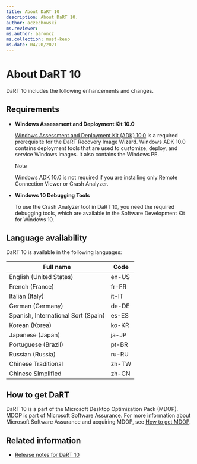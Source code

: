 ```yaml
---
title: About DaRT 10
description: About DaRT 10.
author: aczechowski
ms.reviewer:
ms.author: aaroncz
ms.collection: must-keep
ms.date: 04/20/2021
---
```


# About DaRT 10

DaRT 10 includes the following enhancements and changes.

## Requirements

- **Windows Assessment and Deployment Kit 10.0**

    [Windows Assessment and Deployment Kit (ADK) 10.0](/windows-hardware/get-started/adk-install) is a required prerequisite for the DaRT Recovery Image Wizard. Windows ADK 10.0 contains deployment tools that are used to customize, deploy, and service Windows images. It also contains the Windows PE.

    > [!NOTE]
    > Windows ADK 10.0 is not required if you are installing only Remote Connection Viewer or Crash Analyzer.

- **Windows 10 Debugging Tools**

    To use the Crash Analyzer tool in DaRT 10, you need the required debugging tools, which are available in the Software Development Kit for Windows 10.

## Language availability

DaRT 10 is available in the following languages:

| Full name                           | Code  |
| ----------------------------------- | ----- |
| English (United States)             | en-US |
| French (France)                     | fr-FR |
| Italian (Italy)                     | it-IT |
| German (Germany)                    | de-DE |
| Spanish, International Sort (Spain) | es-ES |
| Korean (Korea)                      | ko-KR |
| Japanese (Japan)                    | ja-JP |
| Portuguese (Brazil)                 | pt-BR |
| Russian (Russia)                    | ru-RU |
| Chinese Traditional                 | zh-TW |
| Chinese Simplified                  | zh-CN |

## How to get DaRT

DaRT 10 is a part of the Microsoft Desktop Optimization Pack (MDOP). MDOP is part of Microsoft Software Assurance. For more information about Microsoft Software Assurance and acquiring MDOP, see [How to get MDOP](../index.md#how-to-get-mdop).

## Related information

- [Release notes for DaRT 10](release-notes-for-dart-10.md)
